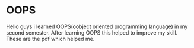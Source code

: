 # OOPS
Hello guys i learned OOPS(oobject oriented programming language) in my second semester. After learning OOPS this helped to improve my skill. These are the pdf which helped me. 

